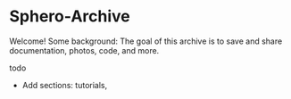 # Sphero-Archive

Welcome! Some background: The goal of this archive is to save and share documentation, photos, code, and more.

todo
- Add sections: tutorials, 
